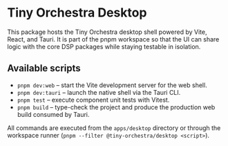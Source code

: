 # Tiny Orchestra Desktop

This package hosts the Tiny Orchestra desktop shell powered by Vite, React, and Tauri. It is part of the pnpm workspace so that the UI can share logic with the core DSP packages while staying testable in isolation.

## Available scripts

- `pnpm dev:web` – start the Vite development server for the web shell.
- `pnpm dev:tauri` – launch the native shell via the Tauri CLI.
- `pnpm test` – execute component unit tests with Vitest.
- `pnpm build` – type-check the project and produce the production web build consumed by Tauri.

All commands are executed from the `apps/desktop` directory or through the workspace runner (`pnpm --filter @tiny-orchestra/desktop <script>`).

